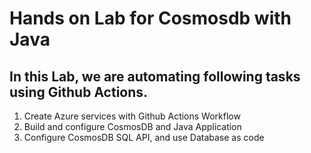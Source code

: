 # Hands on Lab for Cosmosdb with Java

## In this Lab, we are automating following tasks using Github Actions.

  1. Create Azure services with Github Actions Workflow
  2. Build and configure CosmosDB and Java Application 
  3. Configure CosmosDB SQL API, and use Database as code
